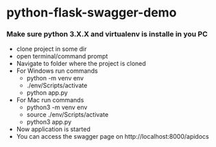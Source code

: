 # python-flask-swagger-demo

### Make sure python 3.X.X and virtualenv is installe in you PC

* clone project in some dir
* open terminal/command prompt
* Navigate to folder where the project is cloned
* For Windows run commands
  * python -m venv env
  * ./env/Scripts/activate
  * python app.py
* For Mac run commands
  * python3 -m venv env
  * source ./env/Scripts/activate
  * python3 app.py
* Now application is started 
* You can access the swagger page on http://localhost:8000/apidocs 
